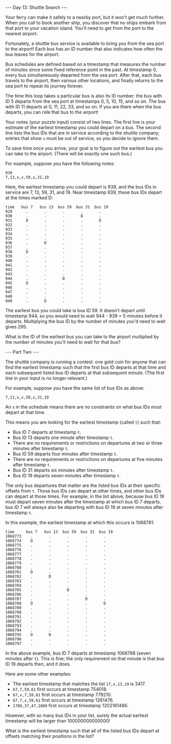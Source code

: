 --- Day 13: Shuttle Search ---

Your ferry can make it safely to a nearby port, but it won't get much further.
When you call to book another ship, you discover that no ships embark from that
port to your vacation island. You'll need to get from the port to the nearest
airport.

Fortunately, a shuttle bus service is available to bring you from the sea port
to the airport! Each bus has an ID number that also indicates how often the bus
leaves for the airport.

Bus schedules are defined based on a timestamp that measures the number of
minutes since some fixed reference point in the past. At timestamp 0, every bus
simultaneously departed from the sea port. After that, each bus travels to the
airport, then various other locations, and finally returns to the sea port to
repeat its journey forever.

The time this loop takes a particular bus is also its ID number: the bus with
ID 5 departs from the sea port at timestamps 0, 5, 10, 15, and so on. The bus
with ID 11 departs at 0, 11, 22, 33, and so on. If you are there when the bus
departs, you can ride that bus to the airport!

Your notes (your puzzle input) consist of two lines. The first line is your
estimate of the earliest timestamp you could depart on a bus. The second line
lists the bus IDs that are in service according to the shuttle company; entries
that show `x` must be out of service, so you decide to ignore them.

To save time once you arrive, your goal is to figure out the earliest bus you
can take to the airport. (There will be exactly one such bus.)

For example, suppose you have the following notes:

    939
    7,13,x,x,59,x,31,19

Here, the earliest timestamp you could depart is 939, and the bus IDs in
service are 7, 13, 59, 31, and 19. Near timestamp 939, these bus IDs depart at
the times marked D:

    time   bus 7   bus 13  bus 59  bus 31  bus 19
    929      .       .       .       .       .
    930      .       .       .       D       .
    931      D       .       .       .       D
    932      .       .       .       .       .
    933      .       .       .       .       .
    934      .       .       .       .       .
    935      .       .       .       .       .
    936      .       D       .       .       .
    937      .       .       .       .       .
    938      D       .       .       .       .
    939      .       .       .       .       .
    940      .       .       .       .       .
    941      .       .       .       .       .
    942      .       .       .       .       .
    943      .       .       .       .       .
    944      .       .       D       .       .
    945      D       .       .       .       .
    946      .       .       .       .       .
    947      .       .       .       .       .
    948      .       .       .       .       .
    949      .       D       .       .       .

The earliest bus you could take is bus ID 59. It doesn't depart until timestamp
944, so you would need to wait 944 - 939 = 5 minutes before it departs.
Multiplying the bus ID by the number of minutes you'd need to wait gives 295.

What is the ID of the earliest bus you can take to the airport multiplied by
the number of minutes you'll need to wait for that bus?

--- Part Two ---

The shuttle company is running a contest: one gold coin for anyone that can
find the earliest timestamp such that the first bus ID departs at that time and
each subsequent listed bus ID departs at that subsequent minute. (The first
line in your input is no longer relevant.)

For example, suppose you have the same list of bus IDs as above:

    7,13,x,x,59,x,31,19

An `x` in the schedule means there are no constraints on what bus IDs must depart
at that time.

This means you are looking for the earliest timestamp (called `t`) such that:

 - Bus ID 7 departs at timestamp `t`.
 - Bus ID 13 departs one minute after timestamp `t`.
 - There are no requirements or restrictions on departures at two or three
   minutes after timestamp `t`.
 - Bus ID 59 departs four minutes after timestamp `t`.
 - There are no requirements or restrictions on departures at five minutes
   after timestamp `t`.
 - Bus ID 31 departs six minutes after timestamp `t`.
 - Bus ID 19 departs seven minutes after timestamp `t`.

The only bus departures that matter are the listed bus IDs at their specific
offsets from `t`. Those bus IDs can depart at other times, and other bus IDs can
depart at those times. For example, in the list above, because bus ID 19 must
depart seven minutes after the timestamp at which bus ID 7 departs, bus ID 7
will always also be departing with bus ID 19 at seven minutes after timestamp
`t`.

In this example, the earliest timestamp at which this occurs is 1068781:

    time     bus 7   bus 13  bus 59  bus 31  bus 19
    1068773    .       .       .       .       .
    1068774    D       .       .       .       .
    1068775    .       .       .       .       .
    1068776    .       .       .       .       .
    1068777    .       .       .       .       .
    1068778    .       .       .       .       .
    1068779    .       .       .       .       .
    1068780    .       .       .       .       .
    1068781    D       .       .       .       .
    1068782    .       D       .       .       .
    1068783    .       .       .       .       .
    1068784    .       .       .       .       .
    1068785    .       .       D       .       .
    1068786    .       .       .       .       .
    1068787    .       .       .       D       .
    1068788    D       .       .       .       D
    1068789    .       .       .       .       .
    1068790    .       .       .       .       .
    1068791    .       .       .       .       .
    1068792    .       .       .       .       .
    1068793    .       .       .       .       .
    1068794    .       .       .       .       .
    1068795    D       D       .       .       .
    1068796    .       .       .       .       .
    1068797    .       .       .       .       .

In the above example, bus ID 7 departs at timestamp 1068788 (seven minutes
after `t`). This is fine; the only requirement on that minute is that bus ID 19
departs then, and it does.

Here are some other examples:

 - The earliest timestamp that matches the list `17,x,13,19` is 3417.
 - `67,7,59,61` first occurs at timestamp 754018.
 - `67,x,7,59,61` first occurs at timestamp 779210.
 - `67,7,x,59,61` first occurs at timestamp 1261476.
 - `1789,37,47,1889` first occurs at timestamp 1202161486.

However, with so many bus IDs in your list, surely the actual earliest
timestamp will be larger than 100000000000000!

What is the earliest timestamp such that all of the listed bus IDs depart at
offsets matching their positions in the list?


